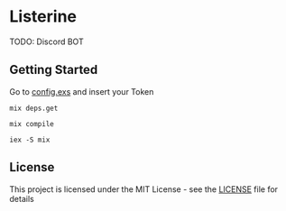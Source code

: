 # Listerine

TODO: Discord BOT

## Getting Started

Go to [config.exs](config/config.exs) and insert your Token

```shell
mix deps.get
```

```shell
mix compile
```

```shell
iex -S mix
```

## License

This project is licensed under the MIT License - see the [LICENSE](LICENSE) file for details
